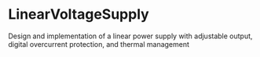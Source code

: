 # LinearVoltageSupply
Design and implementation of a linear power supply with adjustable output, digital overcurrent protection, and thermal management
